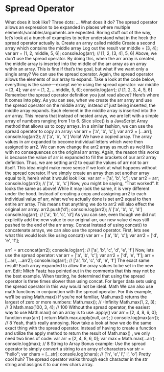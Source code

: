 Spread Operator
=================

What does it look like? Three dots: ...
What does it do? The spread operator allows an expression to be expanded in places where multiple elements/variables/arguments are expected.
Boring stuff out of the way, let’s look at a bunch of examples to better understand what in the heck the spread operator actually is.
Create an array called middle
Create a second array which contains the middle array
Log out the result
var middle = [3, 4];
var arr = [1, 2, middle, 5, 6];
console.log(arr);
// [1, 2, [3, 4], 5, 6]
Above, we don’t use the spread operator. By doing this, when the arr array is created, the middle array is inserted into the middle of the arr array as an array within an array.
This is fine if that’s the goal, but what if we want only a single array?
We can use the spread operator. Again, the spread operator allows the elements of our array to expand. Take a look at the code below, everything is the same — except we’re using the spread operator:
var middle = [3, 4];
var arr = [1, 2, ...middle, 5, 6];
console.log(arr);
// [1, 2, 3, 4, 5, 6]
Remember the spread operator definition you just read above? Here’s where it comes into play. As you can see, when we create the arr array and use the spread operator on the middle array, instead of just being inserted, the middle array expands. Each element in the middle array is inserted into the arr array. This means that instead of nested arrays, we are left with a simple array of numbers ranging from 1 to 6.
Slice
slice() is a JavaScript Array method that allows us to copy arrays. In a similar fashion, we can use the spread operator to copy an array:
var arr = ['a', 'b', 'c'];
var arr2 = [...arr];
console.log(arr2);
// ['a', 'b', 'c']
Voila! We have a copied array. The array values in arr expanded to become individual letters which were then assigned to arr2. We can now change the arr2 array as much as we’d like with no consequences on the original arr array.
Again, the reason this works is because the value of arr is expanded to fill the brackets of our arr2 array definition. Thus, we are setting arr2 to equal the values of arr not to arr itself. This idea might make more sense if we look at what happens without the spread operator.
If we simply create an array then set another array equal to it, here’s what it would look like:
var arr = ['a', 'b', 'c'];
var arr2 = arr;
console.log(arr2);
// ['a', 'b', 'c']
Now, you might be saying, “That worked”. It looks the same as above!
While it may look the same, it is very different under the hood. Instead of creating a copy and assigning arr2 to each individual value of arr, what we’ve actually done is set arr2 equal to then entire arr array. This means that anything we do to arr2 will also effect the original arr array.
arr2.push('d');
console.log(arr2);
// ['a', 'b', 'c', 'd']
console.log(arr);
// ['a', 'b', 'c', 'd']
As you can see, even though we did not explicitly add the new value to our original arr, our new value d was still pushed to the end of the arr array.
Concat
Instead of using concat() to concatenate arrays, we can also use the spread operator. First, lets see what this would look like using concat()
var arr = ['a', 'b', 'c'];
var arr2 = ['d', 'e', 'f'];

arr1 = arr.concat(arr2);
console.log(arr);
// ['a', 'b', 'c', 'd', 'e', 'f']
Now, lets use the spread operator:
var arr = ['a', 'b', 'c'];
var arr2 = ['d', 'e', 'f'];
arr = [...arr, ...arr2];
console.log(arr);
// ['a', 'b', 'c', 'd', 'e', 'f']
The exact same result! Each array expanded to allow the array values to be set in the new arr.
Edit: Mitch Faatz has pointed out in the comments that this may not be the best example. When testing, he determined that using the spread operator is three times slower than using concat. For larger data sets using the spread operator in this way would not be ideal.
Math
We can also use math functions in conjunction with the spread operator. For this example, we’ll be using Math.max()
If you’re not familiar, Math.max() returns the largest of zero or more numbers:
Math.max();
// -Infinity
Math.max(1, 2, 3);
// 3
Math.max(100, 3, 4);
// 100
Without the spread operator, the easiest way to use Math.max() on an array is to use .apply()
var arr = [2, 4, 8, 6, 0];
function max(arr) {
  return Math.max.apply(null, arr);
}
console.log(max(arr));
// 8
Yeah, that’s really annoying.
Now take a look at how we do the same exact thing with the spread operator. Instead of having to create a function and utilize the apply method to return the result of Math.max() , we only need two lines of code:
var arr = [2, 4, 8, 6, 0];
var max = Math.max(...arr);
console.log(max);
// 8
String to Array
Bonus example: Use the spread operator to simply convert a string to an array of characters
var str = "hello";
var chars = [...str];
console.log(chars);
// ['h', 'e',' l',' l', 'o']
Pretty cool huh? The spread operator walks through each character in the str string and assigns it to our new chars array.
